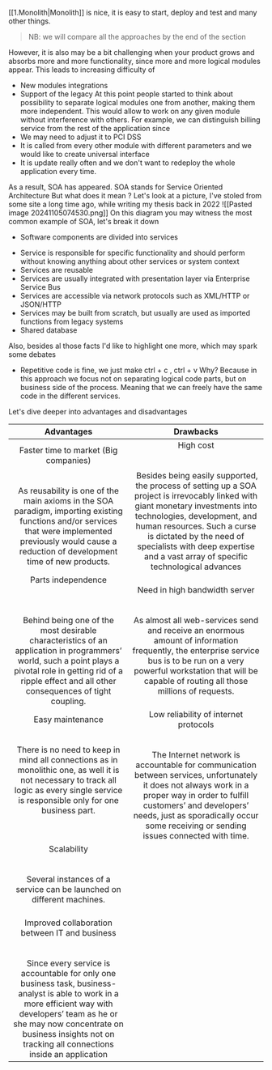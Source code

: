 [[1.Monolith|Monolith]] is nice, it is easy to start, deploy and test and many other things. 
> NB:  we will compare all the approaches by the end of the section

However, it is also may be a bit challenging when your product grows and absorbs more and more functionality, since more and more logical modules appear. This leads to increasing difficulty of
- New modules integrations
- Support of the legacy
At this point people started to think about possibility to separate logical modules one from another, making them more independent. This would allow to work on any given module without interference with others. For example, we can distinguish billing service from the rest of the application since 
- We may need to adjust it to PCI DSS
- It is called from every other module with different parameters and we would like to create universal interface
- It is update really often and we don't want to redeploy the whole application every time.

As a result, SOA has appeared.
SOA stands for Service Oriented Architecture
But what does it mean ? Let's look at a picture, I've stoled from some site a long time ago, while writing my thesis back in 2022
![[Pasted image 20241105074530.png]]
On this diagram you may witness the most common example of SOA, let's break it down
* Software components are divided into services 
- Service is responsible for specific functionality and should perform without knowing anything about other services or system context
- Services are reusable 
- Services are usually integrated with presentation layer via Enterprise Service Bus
- Services are accessible via network protocols such as XML/HTTP or JSON/HTTP
- Services may be built from scratch, but usually are used as imported functions from legacy systems
- Shared database

Also, besides al those facts I'd like to highlight one more, which may spark some debates
-  Repetitive code is fine, we just make ctrl + c , ctrl + v
Why? Because in this approach we focus not on separating logical code parts, but on business side of the process. Meaning that we can freely have the same code in the different services.

Let's dive deeper into advantages and disadvantages

| <center>Advantages</center>                                                                                                                                                                                                                                                                                                                       | <center>Drawbacks</center>                                                                                                                                                                                                                                                                                                                                         |
| ------------------------------------------------------------------------------------------------------------------------------------------------------------------------------------------------------------------------------------------------------------------------------------------------------------------------------------------------- | ------------------------------------------------------------------------------------------------------------------------------------------------------------------------------------------------------------------------------------------------------------------------------------------------------------------------------------------------------------------ |
| <center>Faster time to market (Big companies)</center><br><br><center>As reusability is one of the main axioms in the SOA paradigm, importing existing functions and/or services that were implemented previously would cause a reduction of development time of new products.</center>                                                           | <center>High cost</center><br><br><center> Besides being easily supported, the process of setting up a SOA project is irrevocably linked with giant monetary investments into technologies, development, and human resources. Such a curse is dictated by the need of specialists with deep expertise and a vast array of specific technological advances</center> |
| <center>Parts independence</center><br><br><br><center>Behind being one of the most desirable characteristics of an application in programmers’ world, such a point plays a pivotal role in getting rid of a ripple effect and all other consequences of tight coupling.<br></center>                                                             | <center>Need in high bandwidth server</center><br><br><center>As almost all web-services send and receive an enormous amount of information frequently, the enterprise service bus is to be run on a very powerful workstation that will be capable of routing all those millions of requests.</center>                                                            |
| <center>Easy maintenance</center><br><br><center>There is no need to keep in mind all connections as in monolithic one, as well it is not necessary to track all logic as every single service is responsible only for one business part.</center><br><br>                                                                                        | <center>Low reliability of internet protocols</center><br><br><center>The Internet network is accountable for communication between services, unfortunately it does not always work in a proper way in order to fulfill customers’ and developers’ needs, just as sporadically occur some receiving or sending issues connected with time.</center>                                 |
| <center>Scalability</center><br><br><center>Several instances of a service can be launched on different machines.</center><br>                                                                                                                                                                                                                    |                                                                                                                                                                                                                                                                                                                                                                    |
| <center>Improved collaboration between IT and business</center><br><br><center>Since every service is accountable for only one business task, business-analyst is able to work in a more efficient way with developers’ team as he or she may now concentrate on business insights not on tracking all connections inside an application</center> |                                                                                                                                                                                                                                                                                                                                                                    |
